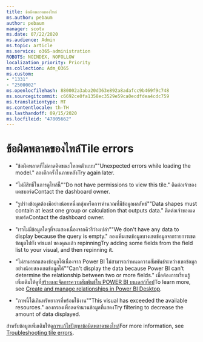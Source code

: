 ```yaml
---
title: ข้อผิดพลาดของไทล์
ms.author: pebaum
author: pebaum
manager: scotv
ms.date: 07/22/2020
ms.audience: Admin
ms.topic: article
ms.service: o365-administration
ROBOTS: NOINDEX, NOFOLLOW
localization_priority: Priority
ms.collection: Adm_O365
ms.custom:
- "1331"
- "2500002"
ms.openlocfilehash: 880002a3aba20d363e892a8adafcc9b469f9c748
ms.sourcegitcommit: c6692ce0fa1358ec3529e59ca0ecdfdea4cdc759
ms.translationtype: MT
ms.contentlocale: th-TH
ms.lasthandoff: 09/15/2020
ms.locfileid: "47805662"
---
```

# <a name="tile-errors"></a><span data-ttu-id="66963-102">ข้อผิดพลาดของไทล์</span><span class="sxs-lookup"><span data-stu-id="66963-102">Tile errors</span></span>

- <span data-ttu-id="66963-103">"ข้อผิดพลาดที่ไม่คาดคิดขณะโหลดตัวแบบ"</span><span class="sxs-lookup"><span data-stu-id="66963-103">"Unexpected errors while loading the model."</span></span> <span data-ttu-id="66963-104">ลองอีกครั้งในภายหลัง</span><span class="sxs-lookup"><span data-stu-id="66963-104">Try again later.</span></span>

- <span data-ttu-id="66963-105">"ไม่มีสิทธิ์ในการดูไทล์นี้"</span><span class="sxs-lookup"><span data-stu-id="66963-105">"Do not have permissions to view this tile."</span></span> <span data-ttu-id="66963-106">ติดต่อเจ้าของแดชบอร์ด</span><span class="sxs-lookup"><span data-stu-id="66963-106">Contact the dashboard owner.</span></span>

- <span data-ttu-id="66963-107">"รูปร่างข้อมูลต้องมีอย่างน้อยหนึ่งกลุ่มหรือการคำนวณที่มีข้อมูลผลลัพธ์"</span><span class="sxs-lookup"><span data-stu-id="66963-107">"Data shapes must contain at least one group or calculation that outputs data."</span></span> <span data-ttu-id="66963-108">ติดต่อเจ้าของแดชบอร์ด</span><span class="sxs-lookup"><span data-stu-id="66963-108">Contact the dashboard owner.</span></span>

- <span data-ttu-id="66963-109">"เราไม่มีข้อมูลใดๆที่จะแสดงเนื่องจากคิวรีว่างเปล่า"</span><span class="sxs-lookup"><span data-stu-id="66963-109">"We don't have any data to display because the query is empty."</span></span> <span data-ttu-id="66963-110">ลองเพิ่มเขตข้อมูลบางเขตข้อมูลจากรายการเขตข้อมูลไปยัง visual ของคุณแล้ว repinning</span><span class="sxs-lookup"><span data-stu-id="66963-110">Try adding some fields from the field list to your visual, and then repinning it.</span></span>

- <span data-ttu-id="66963-111">"ไม่สามารถแสดงข้อมูลได้เนื่องจาก Power BI ไม่สามารถกำหนดความสัมพันธ์ระหว่างเขตข้อมูลอย่างน้อยสองเขตข้อมูลได้"</span><span class="sxs-lookup"><span data-stu-id="66963-111">"Can't display the data because Power BI can't determine the relationship between two or more fields."</span></span> <span data-ttu-id="66963-112">เมื่อต้องการเรียนรู้เพิ่มเติมให้ดูที่[สร้างและจัดการความสัมพันธ์ใน POWER BI บนเดสก์ท็อป](https://docs.microsoft.com/power-bi/desktop-create-and-manage-relationships)</span><span class="sxs-lookup"><span data-stu-id="66963-112">To learn more, see [Create and manage relationships in Power BI Desktop](https://docs.microsoft.com/power-bi/desktop-create-and-manage-relationships).</span></span>

- <span data-ttu-id="66963-113">"ภาพนี้ได้เกินทรัพยากรที่พร้อมใช้งาน"</span><span class="sxs-lookup"><span data-stu-id="66963-113">"This visual has exceeded the available resources."</span></span> <span data-ttu-id="66963-114">ลองกรองเพื่อลดจำนวนข้อมูลที่แสดง</span><span class="sxs-lookup"><span data-stu-id="66963-114">Try filtering to decrease the amount of data displayed.</span></span>

<span data-ttu-id="66963-115">สำหรับข้อมูลเพิ่มเติมให้ดู[การแก้ไขปัญหาข้อผิดพลาดของไทล์](https://docs.microsoft.com/power-bi/refresh-troubleshooting-tile-errors)</span><span class="sxs-lookup"><span data-stu-id="66963-115">For more information, see [Troubleshooting tile errors](https://docs.microsoft.com/power-bi/refresh-troubleshooting-tile-errors).</span></span>